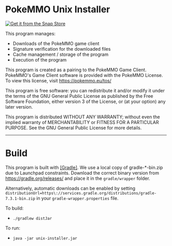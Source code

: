 # PokeMMO Unix Installer
[![Get it from the Snap Store](https://snapcraft.io/static/images/badges/en/snap-store-black.svg)](https://snapcraft.io/pokemmo)

This program manages:
- Downloads of the PokeMMO game client
- Signature verification for the downloaded files
- Cache management / storage of the program
- Execution of the program

This program is created as a pairing to the PokeMMO Game Client. PokeMMO's Game Client software is provided with the PokeMMO License. To view this license, visit https://pokemmo.eu/tos/ 

This program is free software: you can redistribute it and/or modify it under the terms of the GNU General Public License as published by the Free Software Foundation, either version 3 of the License, or (at your option) any later version.

This program is distributed WITHOUT ANY WARRANTY; without even the implied warranty of MERCHANTABILITY or FITNESS FOR A PARTICULAR PURPOSE.  See the GNU General Public License for more details.

----

# Build

This program is built with [[Gradle]](https://gradle.org/). We use a local copy of gradle-*-bin.zip due to Launchpad constraints. Download the correct binary version from https://gradle.org/releases/ and place it in the `gradle/wrapper` folder.

Alternatively, automatic downloads can be enabled by setting `distributionUrl=https\://services.gradle.org/distributions/gradle-7.3.1-bin.zip` in your `gradle-wrapper.properties` file.

To build:
- `./gradlew distJar`

To run:
- `java -jar unix-installer.jar`
